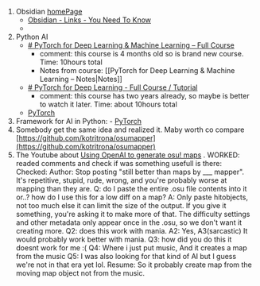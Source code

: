 1. Obsidian [homePage](https://obsidian.md/ )
	 - [Obsidian - Links - You Need To Know](https://www.youtube.com/watch?v=dmnVml_jbsQ)
	 - 
2. Python AI
	- [# PyTorch for Deep Learning & Machine Learning – Full Course](https://www.youtube.com/watch?v=V_xro1bcAuA) 
		- comment: this course is 4 months old so is brand new course. Time: 10hours total
		- Notes from course: [[PyTorch for Deep Learning & Machine Learning – Notes|Notes]]
	- [# PyTorch for Deep Learning - Full Course / Tutorial](https://www.youtube.com/watch?v=GIsg-ZUy0MY)
		- comment: this course has two years already, so maybe is better to watch it later. Time: about 10hours total
	- [PyTorch](https://pytorch.org/)
3. Framework for AI in Python: - [PyTorch](https://pytorch.org/)
4. Somebody get the same idea and realized it. Maby worth co compare [https://github.com/kotritrona/osumapper](https://github.com/kotritrona/osumapper) 
5. The Youtube about  [Using OpenAI to generate osu! maps](https://www.youtube.com/watch?v=9c8V368CbLU) . WORKED: readed comments and check if was something usefull is there:
   Checked: Author: Stop posting "still better than maps by ___ mapper". It's repetitive, stupid, rude, wrong, and you're probably worse at mapping than they are. Q: do I paste the entire .osu file contents into it or..? how do I use this for a low diff on a map? A: Only paste hitobjects, not too much else it can limit the size of the output. If you give it something, you're asking it to make more of that. The difficulty settings and other metadata only appear once in the .osu, so we don't want it creating more. Q2: does this work with mania. A2:  Yes, A3(sarcastic) It would probably work better with mania. Q3: how did you do this it doesnt work for me :( Q4: Where i just put music, And it creates a map from the music Q5: I was also looking for that kind of AI but I guess we're not in that era yet lol.
   Resume: So it probably create map from the moving map object not from the music. 
   